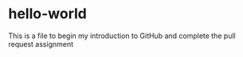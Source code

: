 # hello-world
This is a file to begin my introduction to GitHub and complete the pull request assignment
